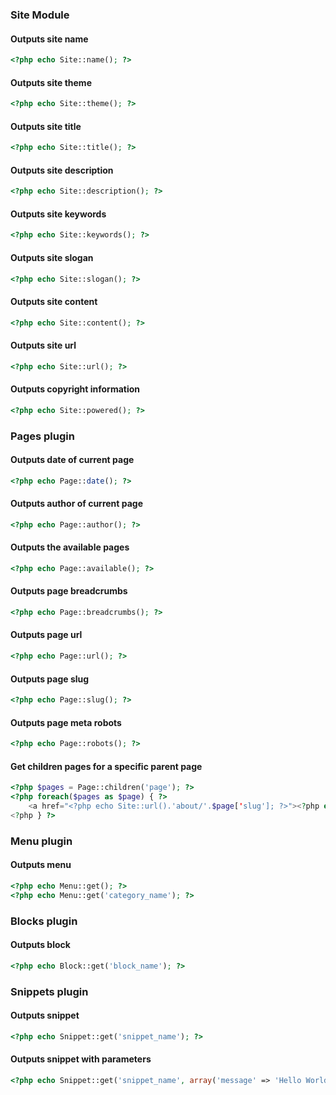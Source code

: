 ### Site Module

#### Outputs site name
```php
<?php echo Site::name(); ?>
```

#### Outputs site theme
```php
<?php echo Site::theme(); ?>
```

#### Outputs site title
```php
<?php echo Site::title(); ?>
```

#### Outputs site description
```php
<?php echo Site::description(); ?>
```

#### Outputs site keywords
```php
<?php echo Site::keywords(); ?>
```

#### Outputs site slogan
```php
<?php echo Site::slogan(); ?>
```

#### Outputs site content
```php
<?php echo Site::content(); ?>
```

#### Outputs site url
```php
<?php echo Site::url(); ?>
```

#### Outputs copyright information
```php
<?php echo Site::powered(); ?>
```


### Pages plugin

#### Outputs date of current page
```php
<?php echo Page::date(); ?>
```

#### Outputs author of current page
```php
<?php echo Page::author(); ?>
```

#### Outputs the available pages
```php
<?php echo Page::available(); ?>
```

#### Outputs page breadcrumbs
```php
<?php echo Page::breadcrumbs(); ?>
```

#### Outputs page url
```php
<?php echo Page::url(); ?>
```

#### Outputs page slug
```php
<?php echo Page::slug(); ?>
```

#### Outputs page meta robots
```php
<?php echo Page::robots(); ?>
```

#### Get children pages for a specific parent page
```php
<?php $pages = Page::children('page'); ?>
<?php foreach($pages as $page) { ?>
    <a href="<?php echo Site::url().'about/'.$page['slug']; ?>"><?php echo $page['title']; ?></a>
<?php } ?>
```


### Menu plugin

#### Outputs menu
```php
<?php echo Menu::get(); ?>
<?php echo Menu::get('category_name'); ?>
```


### Blocks plugin

#### Outputs block
```php
<?php echo Block::get('block_name'); ?>
```

### Snippets plugin

#### Outputs snippet
```php
<?php echo Snippet::get('snippet_name'); ?>
```

#### Outputs snippet with parameters
```php
<?php echo Snippet::get('snippet_name', array('message' => 'Hello World')); ?>
```

